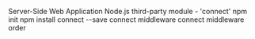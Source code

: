 Server-Side Web Application
    Node.js third-party module - 'connect'
    npm init
    npm install connect --save
    connect middleware
    connect middleware order